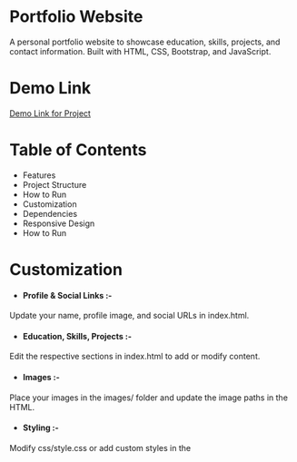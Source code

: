 
# Portfolio Website
A personal portfolio website to showcase education, skills, projects, and contact information. Built with HTML, CSS, Bootstrap, and JavaScript.


# Demo Link
 [Demo Link for Project](https://portfolio-git-main-pravalikas-projects-04ad6645.vercel.app/)


# Table of Contents
- Features
- Project Structure
- How to Run
- Customization
- Dependencies
- Responsive Design
- How to Run


# Customization
- #### Profile & Social Links :-
Update your name, profile image, and social URLs in index.html.
- #### Education, Skills, Projects :-
Edit the respective sections in index.html to add or modify content.
- #### Images :-
Place your images in the images/ folder and update the image paths in the HTML.
- #### Styling :-
Modify css/style.css or add custom styles in the <style> tag in index.html.


# Dependencies
- Bootstrap (via CDN)
- jQuery (via CDN)
- Owl Carousel
- AOS (Animate On Scroll)
- Font Icons, Icomoon
- Google Fonts: Poppins
All dependencies are included via CDN or local files in the css/ and js/ folders.


# Responsive Design
- The website uses Bootstrap’s grid system and custom media queries for responsiveness.
- Images and sections adapt to different screen sizes.
- Navigation collapses into a mobile menu on small screens.


# How to Run the Project
- Download or Clone the Repository or Download the ZIP from GitHub and extract it, or use:
- Open the Project Folder
- Navigate to the Portfolio-Website/public directory.
- Make sure all files (index.html, CSS, JS, images) are present in the correct folders.
- "npm start" in the Terminals
